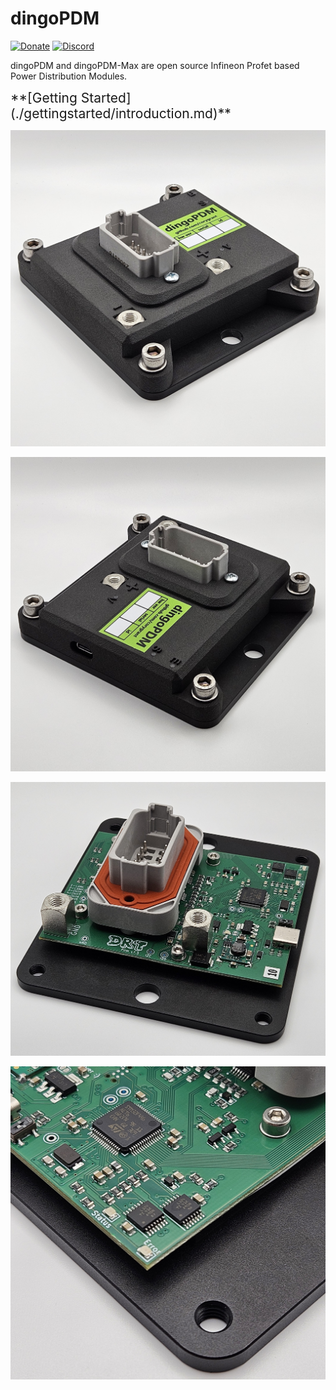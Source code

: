 # dingoPDM

[![Donate](https://img.shields.io/badge/Donate-PayPal-blue.svg)](https://www.paypal.com/donate/?hosted_button_id=HDE8YCVY9NR2L) 
[![Discord](https://img.shields.io/discord/1243358184266010667?label=discord)](https://discord.com/invite/TxnPYQkVu3)

dingoPDM and dingoPDM-Max are open source Infineon Profet based Power Distribution Modules. 

<span style="font-size: 1.5em;">
**[Getting Started](./gettingstarted/introduction.md)**
</span>

![Full1](images/Full1.jpg)

![Full2](images/Full2.jpg)

![PCB1](images/PCB1.jpg)

![PCB2](images/PCB2.jpg)